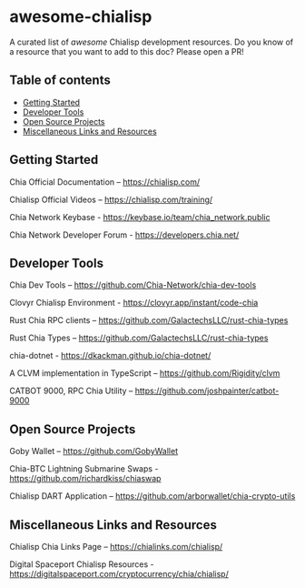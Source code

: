 # awesome-chialisp

A curated list of _awesome_ Chialisp development resources. Do you know of a resource that you want to add to this doc? Please open a PR!

## Table of contents
* [Getting Started](#getting-started)
* [Developer Tools](#developer-tools)
* [Open Source Projects](#open-source-projects)
* [Miscellaneous Links and Resources](#miscellaneous-links-and-resources)


## Getting Started

Chia Official Documentation – https://chialisp.com/

Chialisp Official Videos – https://chialisp.com/training/

Chia Network Keybase - https://keybase.io/team/chia_network.public

Chia Network Developer Forum - https://developers.chia.net/


## Developer Tools

Chia Dev Tools – https://github.com/Chia-Network/chia-dev-tools

Clovyr Chialisp Environment - https://clovyr.app/instant/code-chia

Rust Chia RPC clients – https://github.com/GalactechsLLC/rust-chia-types

Rust Chia Types – https://github.com/GalactechsLLC/rust-chia-types

chia-dotnet - https://dkackman.github.io/chia-dotnet/

A CLVM implementation in TypeScript – https://github.com/Rigidity/clvm

CATBOT 9000, RPC Chia Utility – https://github.com/joshpainter/catbot-9000


## Open Source Projects

Goby Wallet – https://github.com/GobyWallet

Chia-BTC Lightning Submarine Swaps - https://github.com/richardkiss/chiaswap

Chialisp DART Application – https://github.com/arborwallet/chia-crypto-utils


## Miscellaneous Links and Resources

Chialisp Chia Links Page – https://chialinks.com/chialisp/

Digital Spaceport Chialisp Resources - https://digitalspaceport.com/cryptocurrency/chia/chialisp/

